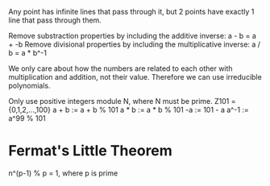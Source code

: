 Any point has infinite lines that pass through it, but 2 points have exactly 1 line that pass through them.

Remove substraction properties by including the additive inverse: a - b = a + -b
Remove divisional properties by including the multiplicative inverse: a / b = a * b^-1

We only care about how the numbers are related to each other with multiplication and addition, not their value. Therefore we can use irreducible polynomials.

Only use positive integers module N, where N must be prime.
Z101 = {0,1,2,...,100}
a + b := a + b % 101
a * b := a * b % 101
-a    := 101 - a
a^-1  := a^99 % 101

# Fermat's Little Theorem
n^(p-1) % p = 1, where p is prime